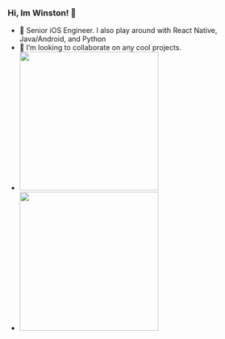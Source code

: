 ### Hi, Im Winston! 👋
- 🌱 Senior iOS Engineer. I also play around with React Native, Java/Android, and Python
- 👯 I’m looking to collaborate on any cool projects.
- <img src="https://user-images.githubusercontent.com/32072804/112737103-4abb7980-8f2e-11eb-890b-d955d7d0893a.jpg" width="275" />
- <img src="https://user-images.githubusercontent.com/32072804/112737219-1eecc380-8f2f-11eb-8696-6e87e887bade.png" width="275" />
